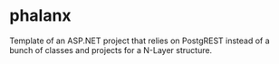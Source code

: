 # phalanx
Template of an ASP.NET project that relies on PostgREST instead of a bunch of classes and projects for a N-Layer structure.
